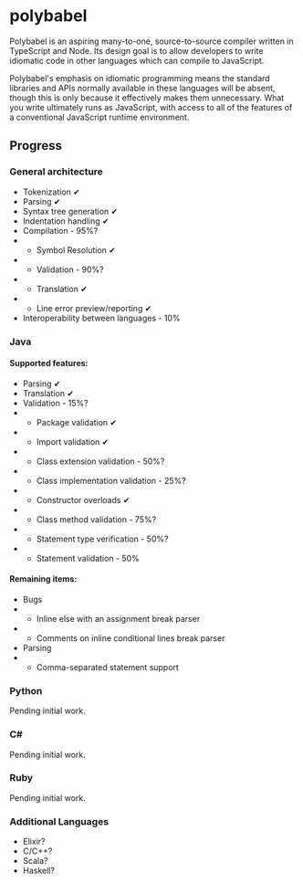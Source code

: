 # polybabel

Polybabel is an aspiring many-to-one, source-to-source compiler written in TypeScript and Node. Its design goal is to allow developers to write idiomatic code in other languages which can compile to JavaScript.

Polybabel's emphasis on idiomatic programming means the standard libraries and APIs normally available in these languages will be absent, though this is only because it effectively makes them unnecessary. What you write ultimately runs as JavaScript, with access to all of the features of a conventional JavaScript runtime environment.

## Progress

### General architecture

* Tokenization ✔
* Parsing ✔
* Syntax tree generation ✔
* Indentation handling ✔
* Compilation - 95%?
* * Symbol Resolution ✔
* * Validation - 90%?
* * Translation ✔
* * Line error preview/reporting ✔
* Interoperability between languages - 10%

### Java
#### Supported features:
* Parsing ✔
* Translation ✔
* Validation - 15%?
* * Package validation ✔
* * Import validation ✔
* * Class extension validation - 50%?
* * Class implementation validation - 25%?
* * Constructor overloads ✔
* * Class method validation - 75%?
* * Statement type verification - 50%?
* * Statement validation - 50%
#### Remaining items:
* Bugs
* * Inline else with an assignment break parser
* * Comments on inline conditional lines break parser
* Parsing
* * Comma-separated statement support

### Python
Pending initial work.

### C#
Pending initial work.

### Ruby
Pending initial work.

### Additional Languages
* Elixir?
* C/C++?
* Scala?
* Haskell?